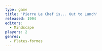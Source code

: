 ```yaml
---
type: game
title: 'Pierre Le Chef is... Out to Lunch'
released: 1994
editors: 
  - Mindscape
players: 2
genres:
  - Plates-formes
---
```

